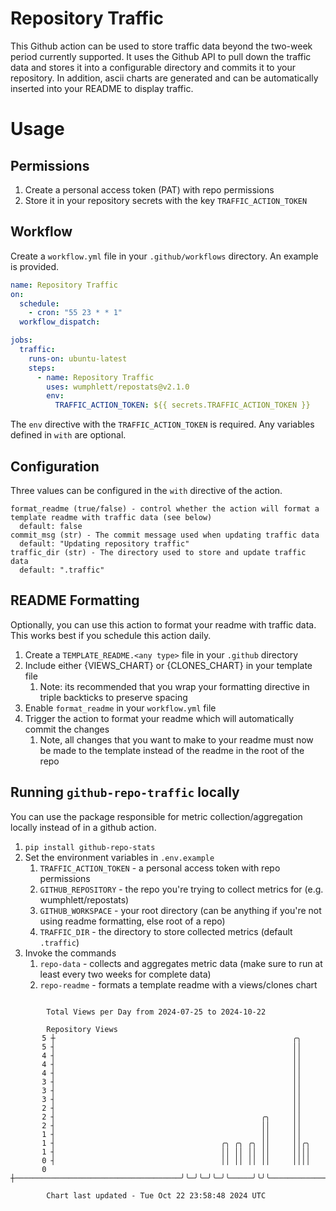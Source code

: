 # Repository Traffic

This Github action can be used to store traffic data beyond the two-week period currently supported.
It uses the Github API to pull down the traffic data and stores it into a configurable directory and commits it to your 
repository. In addition, ascii charts are generated and can be automatically inserted into your README to display traffic.

# Usage
## Permissions
1. Create a personal access token (PAT) with repo permissions
2. Store it in your repository secrets with the key `TRAFFIC_ACTION_TOKEN`

## Workflow
Create a `workflow.yml` file in your `.github/workflows` directory. An example is provided.

```yaml
name: Repository Traffic
on:
  schedule:
    - cron: "55 23 * * 1"
  workflow_dispatch:

jobs:
  traffic:
    runs-on: ubuntu-latest
    steps:
      - name: Repository Traffic
        uses: wumphlett/repostats@v2.1.0
        env:
          TRAFFIC_ACTION_TOKEN: ${{ secrets.TRAFFIC_ACTION_TOKEN }}
```
The `env` directive with the `TRAFFIC_ACTION_TOKEN` is required. Any variables defined in `with` are optional.

## Configuration
Three values can be configured in the `with` directive of the action.
```
format_readme (true/false) - control whether the action will format a template readme with traffic data (see below)
  default: false
commit_msg (str) - The commit message used when updating traffic data
  default: "Updating repository traffic"
traffic_dir (str) - The directory used to store and update traffic data
  default: ".traffic"
```

## README Formatting
Optionally, you can use this action to format your readme with traffic data. This works best if you schedule this action
daily.

1. Create a `TEMPLATE_README.<any type>` file in your `.github` directory
2. Include either {VIEWS_CHART} or {CLONES_CHART} in your template file
   1. Note: its recommended that you wrap your formatting directive in triple backticks to preserve spacing
3. Enable `format_readme` in your `workflow.yml` file
4. Trigger the action to format your readme which will automatically commit the changes
   1. Note, all changes that you want to make to your readme must now be made to the template instead of the readme in the root of the repo

## Running `github-repo-traffic` locally
You can use the package responsible for metric collection/aggregation locally instead of in a github action.

1. `pip install github-repo-stats`
2. Set the environment variables in `.env.example`
   1. `TRAFFIC_ACTION_TOKEN` - a personal access token with repo permissions
   2. `GITHUB_REPOSITORY` - the repo you're trying to collect metrics for (e.g. wumphlett/repostats)
   3. `GITHUB_WORKSPACE` - your root directory (can be anything if you're not using readme formatting, else root of a repo)
   4. `TRAFFIC_DIR` - the directory to store collected metrics (default `.traffic`)
3. Invoke the commands
   1. `repo-data` - collects and aggregates metric data (make sure to run at least every two weeks for complete data)
   2. `repo-readme` - formats a template readme with a views/clones chart

```

        Total Views per Day from 2024-07-25 to 2024-10-22

        Repository Views
       5 ┼                                                     ╭╮
       5 ┤                                                     ││
       4 ┤                                                     ││
       4 ┤                                                     ││
       4 ┤                                                     ││
       3 ┤                                                     ││
       3 ┤                                                     ││
       3 ┤                                                     ││
       2 ┤                                                     ││
       2 ┤                                              ╭╮     ││
       2 ┤                                              ││     ││
       1 ┤                                              ││     ││
       1 ┤                                     ╭╮ ╭╮ ╭╮ ││     ││╭╮
       1 ┤                                     ││ ││ ││ ││     ││││
       0 ┤                                     ││ ││ ││ ││     ││││
       0 ┼─────────────────────────────────────╯╰─╯╰─╯╰─╯╰─────╯╰╯╰────────────────────────────────

        Chart last updated - Tue Oct 22 23:58:48 2024 UTC
        
```
